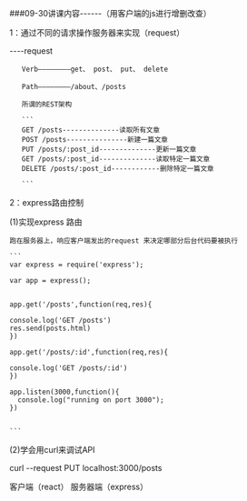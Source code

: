 ###09-30讲课内容------（用客户端的js进行增删改查）

  1：通过不同的请求操作服务器来实现（request）

  ----request

       Verb————————get、 post、 put、 delete

       Path————————/about、/posts

       所谓的REST架构

       ```
       GET /posts--------------读取所有文章
       POST /posts---------------新建一篇文章
       PUT /posts/:post_id--------------更新一篇文章
       GET /posts/:post_id--------------读取特定一篇文章
       DELETE /posts/:post_id------------删除特定一篇文章

       ```

 2：express路由控制

   (1)实现express 路由

    跑在服务器上，响应客户端发出的request 来决定哪部分后台代码要被执行

    ```
    var express = require('express');

    var app = express();


    app.get('/posts',function(req,res){

    console.log('GET /posts')
    res.send(posts.html)
    })

    app.get('/posts/:id',function(req,res){

    console.log('GET /posts/:id')
    })

    app.listen(3000,function(){
      console.log("running on port 3000");
    })


    ```
(2)学会用curl来调试API

   curl --request PUT localhost:3000/posts

   客户端（react）                   服务器端（express）
